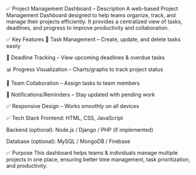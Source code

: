 ✅ Project Management Dashboard – Description
A web-based Project Management Dashboard designed to help teams organize, track, and manage their projects efficiently. It provides a centralized view of tasks, deadlines, and progress to improve productivity and collaboration.

✅ Key Features
📌 Task Management – Create, update, and delete tasks easily

📅 Deadline Tracking – View upcoming deadlines & overdue tasks

📊 Progress Visualization – Charts/graphs to track project status

👥 Team Collaboration – Assign tasks to team members

🔔 Notifications/Reminders – Stay updated with pending work

✅ Responsive Design – Works smoothly on all devices

✅ Tech Stack
Frontend: HTML, CSS, JavaScript

Backend (optional): Node.js / Django / PHP (if implemented)

Database (optional): MySQL / MongoDB / Firebase

✅ Purpose
This dashboard helps teams & individuals manage multiple projects in one place, ensuring better time management, task prioritization, and productivity.

